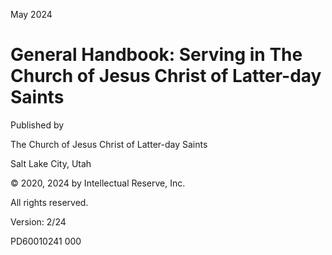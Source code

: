 May 2024

# General Handbook: Serving in The Church of Jesus Christ of Latter-day Saints

Published by

The Church of Jesus Christ of Latter-day Saints

Salt Lake City, Utah

© 2020, 2024 by Intellectual Reserve, Inc.

All rights reserved.

Version: 2/24

PD60010241 000

